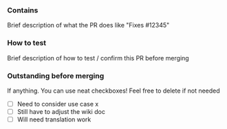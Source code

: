 <!-- Thanks for submitting a pull request for Terasology! :-)
Please fill in some brief details below about the PR.
If it contains source code please make sure to run Checkstyle on it first
If you add unit tests we'll love you forever! -->

### Contains

Brief description of what the PR does like "Fixes #12345"

### How to test

Brief description of how to test / confirm this PR before merging

### Outstanding before merging

If anything. You can use neat checkboxes! Feel free to delete if not needed

- [ ] Need to consider use case x
- [ ] Still have to adjust the wiki doc
- [ ] Will need translation work
